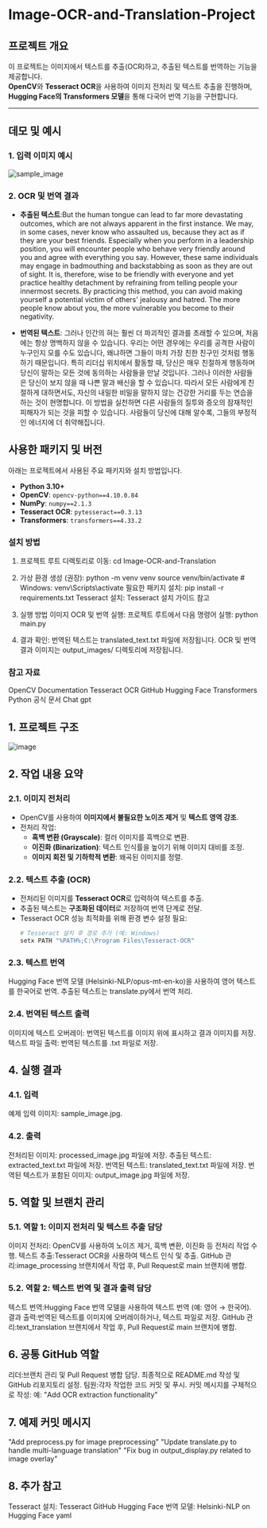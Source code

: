 # Image-OCR-and-Translation-Project

## 프로젝트 개요
이 프로젝트는 이미지에서 텍스트를 추출(OCR)하고, 추출된 텍스트를 번역하는 기능을 제공합니다.  
**OpenCV**와 **Tesseract OCR**을 사용하여 이미지 전처리 및 텍스트 추출을 진행하며,  
**Hugging Face의 Transformers 모델**을 통해 다국어 번역 기능을 구현합니다.

---

## 데모 및 예시
### 1. 입력 이미지 예시

![sample_image](https://github.com/user-attachments/assets/2b7347e4-c012-46ec-a1de-e41d220f5891)


### 2. OCR 및 번역 결과
- **추출된 텍스트**:But the human tongue can lead to far more devastating outcomes, 
    which are not always apparent in the first instance. We may, in some cases, 
    never know who assaulted us, because they act as if they are your best friends. 
    Especially when you perform in a leadership position, you will encounter people 
    who behave very friendly around you and agree with everything you say. However, 
    these same individuals may engage in badmouthing and backstabbing as soon as 
    they are out of sight. It is, therefore, wise to be friendly with everyone and yet 
    practice healthy detachment by refraining from telling people your innermost 
    secrets. By practicing this method, you can avoid making yourself a potential 
    victim of others' jealousy and hatred. The more people know about you, the more 
    vulnerable you become to their negativity.

- **번역된 텍스트**: 그러나 인간의 혀는 훨씬 더 파괴적인 결과를 초래할 수 있으며,
    처음에는 항상 명백하지 않을 수 있습니다. 우리는 어떤 경우에는
    우리를 공격한 사람이 누구인지 모를 수도 있습니다, 왜냐하면 그들이
    마치 가장 친한 친구인 것처럼 행동하기 때문입니다. 특히 리더십 위치에서
    활동할 때, 당신은 매우 친절하게 행동하며 당신이 말하는 모든 것에 동의하는 사람들을 만날 것입니다.
    그러나 이러한 사람들은 당신이 보지 않을 때 나쁜 말과 배신을 할 수 있습니다.
    따라서 모든 사람에게 친절하게 대하면서도, 자신의 내밀한 비밀을 말하지 않는 건강한
    거리를 두는 연습을 하는 것이 현명합니다. 이 방법을 실천하면 다른 사람들의 질투와 증오의
    잠재적인 피해자가 되는 것을 피할 수 있습니다. 사람들이 당신에 대해 알수록, 그들의 부정적인
    에너지에 더 취약해집니다.

## 사용한 패키지 및 버전
아래는 프로젝트에서 사용된 주요 패키지와 설치 방법입니다.

- **Python 3.10+**
- **OpenCV**: `opencv-python==4.10.0.84`
- **NumPy**: `numpy==2.1.3`
- **Tesseract OCR**: `pytesseract==0.3.13`
- **Transformers**: `transformers==4.33.2`
  

### 설치 방법
1. 프로젝트 루트 디렉토리로 이동:
 cd Image-OCR-and-Translation

2. 가상 환경 생성 (권장):
python -m venv venv
source venv/bin/activate  # Windows: venv\Scripts\activate
필요한 패키지 설치: pip install -r requirements.txt
Tesseract 설치: Tesseract 설치 가이드 참고

3. 실행 방법
이미지 OCR 및 번역 실행:
프로젝트 루트에서 다음 명령어 실행:
python main.py

4. 결과 확인: 
번역된 텍스트는 translated_text.txt 파일에 저장됩니다.
OCR 및 번역 결과 이미지는 output_images/ 디렉토리에 저장됩니다.

### 참고 자료
OpenCV Documentation
Tesseract OCR GitHub
Hugging Face Transformers
Python 공식 문서
Chat gpt

## 1. 프로젝트 구조

![image](https://github.com/user-attachments/assets/46c8bd79-fc27-4872-afc1-5c1b9f7b94d2)


## 2. 작업 내용 요약

### 2.1. 이미지 전처리
- OpenCV를 사용하여 **이미지에서 불필요한 노이즈 제거** 및 **텍스트 영역 강조**.
- 전처리 작업:
  - **흑백 변환 (Grayscale)**: 컬러 이미지를 흑백으로 변환.
  - **이진화 (Binarization)**: 텍스트 인식률을 높이기 위해 이미지 대비를 조정.
  - **이미지 회전 및 기하학적 변환**: 왜곡된 이미지를 정렬.

### 2.2. 텍스트 추출 (OCR)
- 전처리된 이미지를 **Tesseract OCR**로 입력하여 텍스트를 추출.
- 추출된 텍스트는 **구조화된 데이터**로 저장하여 번역 단계로 전달.
- Tesseract OCR 성능 최적화를 위해 환경 변수 설정 필요:
  ```bash
  # Tesseract 설치 후 경로 추가 (예: Windows)
  setx PATH "%PATH%;C:\Program Files\Tesseract-OCR"

### 2.3. 텍스트 번역
Hugging Face 번역 모델 (Helsinki-NLP/opus-mt-en-ko)을 사용하여 영어 텍스트를 한국어로 번역.
추출된 텍스트는 translate.py에서 번역 처리.

### 2.4. 번역된 텍스트 출력
이미지에 텍스트 오버레이:
번역된 텍스트를 이미지 위에 표시하고 결과 이미지를 저장.
텍스트 파일 출력:
번역된 텍스트를 .txt 파일로 저장.

## 4. 실행 결과
### 4.1. 입력
예제 입력 이미지: sample_image.jpg.
### 4.2. 출력
전처리된 이미지: processed_image.jpg 파일에 저장.
추출된 텍스트: extracted_text.txt 파일에 저장.
번역된 텍스트: translated_text.txt 파일에 저장.
번역된 텍스트가 포함된 이미지: output_image.jpg 파일에 저장.

## 5. 역할 및 브랜치 관리
### 5.1. 역할 1: 이미지 전처리 및 텍스트 추출 담당
이미지 전처리:
OpenCV를 사용하여 노이즈 제거, 흑백 변환, 이진화 등 전처리 작업 수행.
텍스트 추출:Tesseract OCR을 사용하여 텍스트 인식 및 추출.
GitHub 관리:image_processing 브랜치에서 작업 후, Pull Request로 main 브랜치에 병합.
### 5.2. 역할 2: 텍스트 번역 및 결과 출력 담당
텍스트 번역:Hugging Face 번역 모델을 사용하여 텍스트 번역 (예: 영어 → 한국어).
결과 출력:번역된 텍스트를 이미지에 오버레이하거나, 텍스트 파일로 저장.
GitHub 관리:text_translation 브랜치에서 작업 후, Pull Request로 main 브랜치에 병합.

## 6. 공통 GitHub 역할
리더:브랜치 관리 및 Pull Request 병합 담당.
최종적으로 README.md 작성 및 GitHub 리포지토리 설정.
팀원:각자 작업한 코드 커밋 및 푸시.
커밋 메시지를 구체적으로 작성:
예: "Add OCR extraction functionality"

## 7. 예제 커밋 메시지
"Add preprocess.py for image preprocessing"
"Update translate.py to handle multi-language translation"
"Fix bug in output_display.py related to image overlay"

## 8. 추가 참고
Tesseract 설치: Tesseract GitHub
Hugging Face 번역 모델: Helsinki-NLP on Hugging Face
yaml



